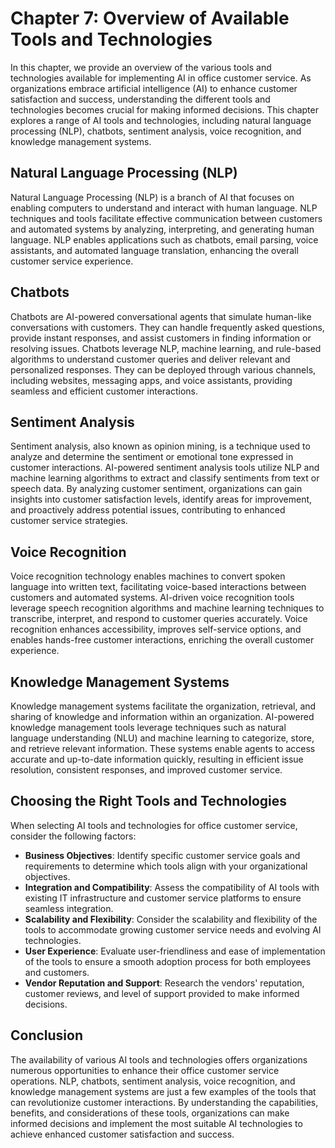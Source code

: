 Chapter 7: Overview of Available Tools and Technologies
=======================================================

In this chapter, we provide an overview of the various tools and technologies available for implementing AI in office customer service. As organizations embrace artificial intelligence (AI) to enhance customer satisfaction and success, understanding the different tools and technologies becomes crucial for making informed decisions. This chapter explores a range of AI tools and technologies, including natural language processing (NLP), chatbots, sentiment analysis, voice recognition, and knowledge management systems.

Natural Language Processing (NLP)
---------------------------------

Natural Language Processing (NLP) is a branch of AI that focuses on enabling computers to understand and interact with human language. NLP techniques and tools facilitate effective communication between customers and automated systems by analyzing, interpreting, and generating human language. NLP enables applications such as chatbots, email parsing, voice assistants, and automated language translation, enhancing the overall customer service experience.

Chatbots
--------

Chatbots are AI-powered conversational agents that simulate human-like conversations with customers. They can handle frequently asked questions, provide instant responses, and assist customers in finding information or resolving issues. Chatbots leverage NLP, machine learning, and rule-based algorithms to understand customer queries and deliver relevant and personalized responses. They can be deployed through various channels, including websites, messaging apps, and voice assistants, providing seamless and efficient customer interactions.

Sentiment Analysis
------------------

Sentiment analysis, also known as opinion mining, is a technique used to analyze and determine the sentiment or emotional tone expressed in customer interactions. AI-powered sentiment analysis tools utilize NLP and machine learning algorithms to extract and classify sentiments from text or speech data. By analyzing customer sentiment, organizations can gain insights into customer satisfaction levels, identify areas for improvement, and proactively address potential issues, contributing to enhanced customer service strategies.

Voice Recognition
-----------------

Voice recognition technology enables machines to convert spoken language into written text, facilitating voice-based interactions between customers and automated systems. AI-driven voice recognition tools leverage speech recognition algorithms and machine learning techniques to transcribe, interpret, and respond to customer queries accurately. Voice recognition enhances accessibility, improves self-service options, and enables hands-free customer interactions, enriching the overall customer experience.

Knowledge Management Systems
----------------------------

Knowledge management systems facilitate the organization, retrieval, and sharing of knowledge and information within an organization. AI-powered knowledge management tools leverage techniques such as natural language understanding (NLU) and machine learning to categorize, store, and retrieve relevant information. These systems enable agents to access accurate and up-to-date information quickly, resulting in efficient issue resolution, consistent responses, and improved customer service.

Choosing the Right Tools and Technologies
-----------------------------------------

When selecting AI tools and technologies for office customer service, consider the following factors:

* **Business Objectives**: Identify specific customer service goals and requirements to determine which tools align with your organizational objectives.
* **Integration and Compatibility**: Assess the compatibility of AI tools with existing IT infrastructure and customer service platforms to ensure seamless integration.
* **Scalability and Flexibility**: Consider the scalability and flexibility of the tools to accommodate growing customer service needs and evolving AI technologies.
* **User Experience**: Evaluate user-friendliness and ease of implementation of the tools to ensure a smooth adoption process for both employees and customers.
* **Vendor Reputation and Support**: Research the vendors' reputation, customer reviews, and level of support provided to make informed decisions.

Conclusion
----------

The availability of various AI tools and technologies offers organizations numerous opportunities to enhance their office customer service operations. NLP, chatbots, sentiment analysis, voice recognition, and knowledge management systems are just a few examples of the tools that can revolutionize customer interactions. By understanding the capabilities, benefits, and considerations of these tools, organizations can make informed decisions and implement the most suitable AI technologies to achieve enhanced customer satisfaction and success.
